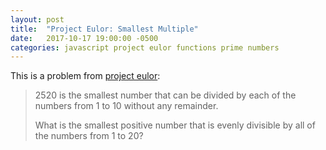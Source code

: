 ```yaml
---
layout: post
title:  "Project Eulor: Smallest Multiple"
date:   2017-10-17 19:00:00 -0500
categories: javascript project eulor functions prime numbers
---
```


This is a problem from [project eulor](https://projecteuler.net/problem=5):

> 2520 is the smallest number that can be divided by each of the numbers from 1 to 10 without any remainder.
> 
> What is the smallest positive number that is evenly divisible by all of the numbers from 1 to 20?

